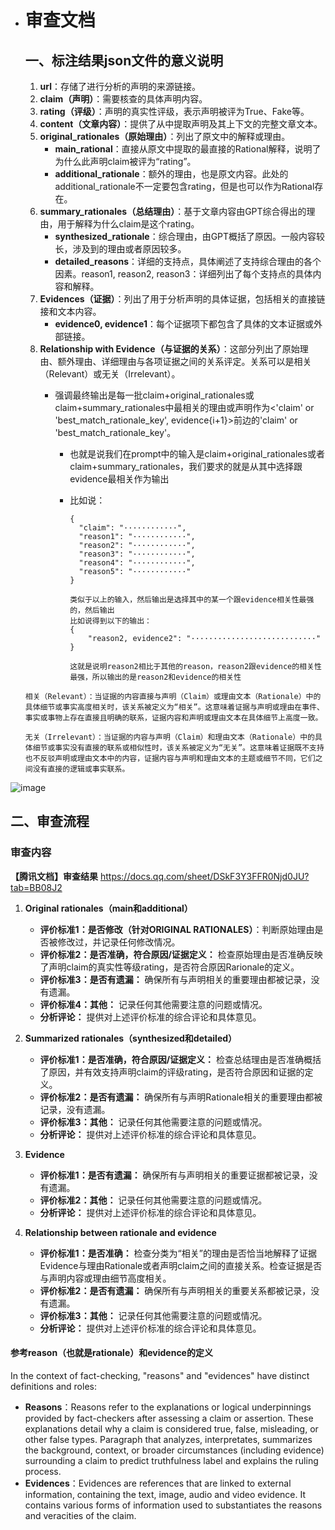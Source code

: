 - # 审查文档

  ## 一、标注结果json文件的意义说明

  1. **url**：存储了进行分析的声明的来源链接。
  2. **claim（声明）**：需要核查的具体声明内容。 
  3. **rating（评级）**：声明的真实性评级，表示声明被评为True、Fake等。
  4. **content（文章内容）**：提供了从中提取声明及其上下文的完整文章文本。
  5. **original_rationales（原始理由）**：列出了原文中的解释或理由。
     - **main_rational**：直接从原文中提取的最直接的Rational解释，说明了为什么此声明claim被评为“rating”。
     - **additional_rationale**：额外的理由，也是原文内容。此处的additional_rationale不一定要包含rating，但是也可以作为Rational存在。
  6. **summary_rationales（总结理由）**：基于文章内容由GPT综合得出的理由，用于解释为什么claim是这个rating。
     - **synthesized_rationale**：综合理由，由GPT概括了原因。一般内容较长，涉及到的理由或者原因较多。
     - **detailed_reasons**：详细的支持点，具体阐述了支持综合理由的各个因素。reason1, reason2, reason3：详细列出了每个支持点的具体内容和解释。
  7. **Evidences（证据）**：列出了用于分析声明的具体证据，包括相关的直接链接和文本内容。
     - **evidence0, evidence1**：每个证据项下都包含了具体的文本证据或外部链接。
  8. **Relationship with Evidence（与证据的关系）**：这部分列出了原始理由、额外理由、详细理由与各项证据之间的关系评定。关系可以是相关（Relevant）或无关（Irrelevant）。
     - 强调最终输出是每一批claim+original_rationales或claim+summary_rationales中最相关的理由或声明作为<'claim' or 'best_match_rationale_key', evidence{i+1}>前边的'claim' or 'best_match_rationale_key'。
     
       - 也就是说我们在prompt中的输入是claim+original_rationales或者claim+summary_rationales，我们要求的就是从其中选择跟evidence最相关作为输出

       - 比如说：

         ``` 
         {
           "claim": "············",
           "reason1": "············",
           "reason2": "············",
           "reason3": "············",
           "reason4": "············",
           "reason5": "············"
         }
         
         类似于以上的输入，然后输出是选择其中的某一个跟evidence相关性最强的，然后输出
         比如说得到以下的输出：
         {
             "reason2, evidence2": "····························"
         }
         
         这就是说明reason2相比于其他的reason，reason2跟evidence的相关性最强，所以输出的是reason2和evidence的相关性
         ```


  ```
  相关（Relevant）：当证据的内容直接与声明（Claim）或理由文本（Rationale）中的具体细节或事实高度相关时，该关系被定义为“相关”。这意味着证据与声明或理由在事件、事实或事物上存在直接且明确的联系，证据内容和声明或理由文本在具体细节上高度一致。
  
  无关（Irrelevant）：当证据的内容与声明（Claim）和理由文本（Rationale）中的具体细节或事实没有直接的联系或相似性时，该关系被定义为“无关”。这意味着证据既不支持也不反驳声明或理由文本中的内容，证据内容与声明和理由文本的主题或细节不同，它们之间没有直接的逻辑或事实联系。
  ```
![image](https://github.com/MeiTaylor/Evidence-collection/assets/103653394/28a004b1-8595-4762-9a45-2f89dcb3ebbc)

  



## 二、审查流程

### 审查内容

**【腾讯文档】审查结果**     https://docs.qq.com/sheet/DSkF3Y3FFR0Njd0JU?tab=BB08J2

1. **Original rationales（main和additional）**
   - **评价标准1：是否修改（针对ORIGINAL RATIONALES）**：判断原始理由是否被修改过，并记录任何修改情况。
   - **评价标准2：是否准确，符合原因/证据定义：** 检查原始理由是否准确反映了声明claim的真实性等级rating，是否符合原因Rarionale的定义。
   - **评价标准3：是否有遗漏：** 确保所有与声明相关的重要理由都被记录，没有遗漏。
   - **评价标准4：其他：** 记录任何其他需要注意的问题或情况。
   - **分析评论：** 提供对上述评价标准的综合评论和具体意见。

2. **Summarized rationales（synthesized和detailed）**
   - **评价标准1：是否准确，符合原因/证据定义：** 检查总结理由是否准确概括了原因，并有效支持声明claim的评级rating，是否符合原因和证据的定义。
   - **评价标准2：是否有遗漏：** 确保所有与声明Rationale相关的重要理由都被记录，没有遗漏。
   - **评价标准3：其他：** 记录任何其他需要注意的问题或情况。
   - **分析评论：** 提供对上述评价标准的综合评论和具体意见。

3. **Evidence**
   - **评价标准1：是否有遗漏：** 确保所有与声明相关的重要证据都被记录，没有遗漏。
   - **评价标准2：其他：** 记录任何其他需要注意的问题或情况。
   - **分析评论：** 提供对上述评价标准的综合评论和具体意见。

4. **Relationship between rationale and evidence**
   - **评价标准1：是否准确：** 检查分类为“相关”的理由是否恰当地解释了证据Evidence与理由Rationale或者声明claim之间的直接关系。检查证据是否与声明内容或理由细节高度相关。
   - **评价标准2：是否有遗漏：** 确保所有与声明相关的重要关系都被记录，没有遗漏。
   - **评价标准3：其他：** 记录任何其他需要注意的问题或情况。
   - **分析评论：** 提供对上述评价标准的综合评论和具体意见。

  





  #### 参考reason（也就是rationale）和evidence的定义

  In the context of fact-checking, "reasons" and "evidences" have distinct definitions and roles: 

  - **Reasons**：Reasons refer to the explanations or logical underpinnings provided by fact-checkers after assessing a claim or assertion. These explanations detail why a claim is considered true, false, misleading, or other false types. Paragraph that analyzes, interpretates, summarizes the background, context, or broader circumstances (including evidence) surrounding a claim to predict truthfulness label and explains the ruling process.
  - **Evidences**：Evidences are references that are linked to external information, containing the text, image, audio and video evidence. It contains various forms of information used to substantiates the reasons and veracities of the claim.
